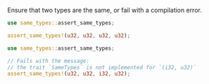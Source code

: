 Ensure that two types are the same, or fail with a compilation error.

```rust
use same_types::assert_same_types;

assert_same_types!(u32, u32, u32, u32);
```

```rust
use same_types::assert_same_types;

// Fails with the message:
// the trait `SameTypes` is not implemented for `(i32, u32)`
assert_same_types!(u32, u32, i32, u32);
```
